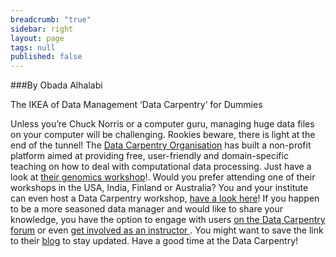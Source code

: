 ```yaml
---
breadcrumb: "true"
sidebar: right
layout: page
tags: null
published: false
---
```




###By Obada Alhalabi

The IKEA of Data Management
‘Data Carpentry’ for Dummies

Unless you’re Chuck Norris or a computer guru, managing huge data files on your computer will be challenging. Rookies beware, there is light at the end of the tunnel! The <a href="http://www.datacarpentry.org" target="_blank">Data Carpentry Organisation</a> has built a non-profit platform aimed at providing free, user-friendly and domain-specific teaching on how to deal with computational data processing. Just have a look at <a href="http://www.datacarpentry.org/lessons/#genomics-workshop" target="_blank">their genomics workshop</a>!. Would you prefer attending one of their workshops in the USA, India, Finland or Australia? You and your institute can even host a Data Carpentry workshop, <a href="http://www.datacarpentry.org/workshops-attend/" target="_blank">have a look here</a>! If you happen to be a more seasoned data manager and would like to share your knowledge, you have the option to engage with users <a href="http://discuss.datacarpentry.org/" target="_blank">on the Data Carpentry forum</a> or even <a href="http://www.datacarpentry.org/involved-instructor/" target="_blank">get involved as an instructor </a>. You might want to save the link to their <a href="http://www.datacarpentry.org/blog/" target="_blank">blog</a> to stay updated. Have a good time at the Data Carpentry!

